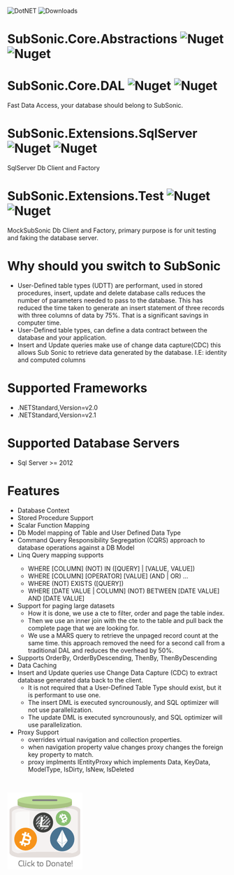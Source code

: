 ![DotNET](https://github.com/kccarter76/SubSonic-Core/workflows/DotNetStandard-General/badge.svg?branch=main)
![Downloads](https://img.shields.io/nuget/dt/SubSonic.Core.DAL)

# SubSonic.Core.Abstractions ![Nuget](https://img.shields.io/nuget/v/SubSonic.Core.Abstractions) ![Nuget](https://img.shields.io/nuget/vpre/SubSonic.Core.Abstractions)

# SubSonic.Core.DAL ![Nuget](https://img.shields.io/nuget/v/SubSonic.Core.DAL) ![Nuget](https://img.shields.io/nuget/vpre/SubSonic.Core.DAL)
Fast Data Access, your database should belong to SubSonic.

# SubSonic.Extensions.SqlServer ![Nuget](https://img.shields.io/nuget/v/SubSonic.Extensions.SqlServer) ![Nuget](https://img.shields.io/nuget/vpre/SubSonic.Extensions.SqlServer)
SqlServer Db Client and Factory

# SubSonic.Extensions.Test ![Nuget](https://img.shields.io/nuget/v/SubSonic.Extensions.Test) ![Nuget](https://img.shields.io/nuget/vpre/SubSonic.Extensions.Test)
MockSubSonic Db Client and Factory, primary purpose is for unit testing and faking the database server.

# Why should you switch to SubSonic
<ul>
   <li>User-Defined table types (UDTT) are performant, used in stored procedures, insert, update and delete database calls reduces the number of parameters needed to pass to the database. This has reduced the time taken to generate an insert statement of three records with three columns of data by 75%. That is a significant savings in computer time.</li>
   <li>User-Defined table types, can define a data contract between the database and your application.</li>
   <li>Insert and Update queries make use of change data capture(CDC) this allows Sub Sonic to retrieve data generated by the database. I.E: identity and computed columns</li>
</ul>

# Supported Frameworks
<ul>
   <li>.NETStandard,Version=v2.0</li>
   <li>.NETStandard,Version=v2.1</li>
</ul>

# Supported Database Servers
<ul>
   <li>Sql Server >= 2012</li>
</ul>

# Features
<ul>
   <li>Database Context</li>
   <li>Stored Procedure Support</li>
   <li>Scalar Function Mapping</li>
   <li>Db Model mapping of Table and User Defined Data Type</li>
   <li>Command Query Responsibility Segregation (CQRS) approach to database operations against a DB Model</li>
   <li>Linq Query mapping supports</li>
   <ul>
      <li>WHERE [COLUMN] (NOT) IN ([QUERY] | [VALUE, VALUE])</li>
      <li>WHERE [COLUMN] [OPERATOR] [VALUE] (AND | OR) ...</li>
      <li>WHERE (NOT) EXISTS ([QUERY])</li>
      <li>WHERE [DATE VALUE | COLUMN] (NOT) BETWEEN [DATE VALUE] AND [DATE VALUE]</li>
   </ul>
   <li>Support for paging large datasets
      <ul>
         <li>How it is done, we use a cte to filter, order and page the table index.</li>
         <li>Then we use an inner join with the cte to the table and pull back the complete page that we are looking for.</li>
         <li>We use a MARS query to retrieve the unpaged record count at the same time. this approach removed the need for a second call from a traditional DAL and reduces the overhead by 50%.</li>
      </ul>
   </li>
   <li>Supports OrderBy, OrderByDescending, ThenBy, ThenByDescending</li>
   <li>Data Caching</li>
   <li>Insert and Update queries use Change Data Capture (CDC) to extract database generated data back to the client.
   <ul>
      <li>It is not required that a User-Defined Table Type should exist, but it is performant to use one.</li>
      <li>The insert DML is executed syncrounously, and SQL optimizer will not use parallelization.</li>
      <li>The update DML is executed syncrounously, and SQL optimizer will use parallelization.</li>
      </ul></li>
   <li>Proxy Support
   <ul>
      <li>overrides virtual navigation and collection properties.</li>
      <li>when navigation property value changes proxy changes the foreign key property to match.</li>
      <li>proxy implments IEntityProxy<TEntity> which implements Data, KeyData, ModelType, IsDirty, IsNew, IsDeleted</li>
   </ul></li>
</ul> 
<br />

[![Crypto Tip Jar](/images/tipjar.png)](https://commerce.coinbase.com/checkout/e234bf33-6611-496f-b816-685fe0dedb66)
